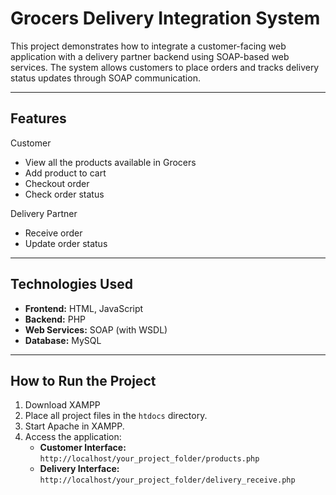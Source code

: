 # Grocers Delivery Integration System

This project demonstrates how to integrate a customer-facing web application with a delivery partner backend using SOAP-based web services. The system allows customers to place orders and tracks delivery status updates through SOAP communication.

---

## Features

Customer
  - View all the products available in Grocers
  - Add product to cart
  - Checkout order
  - Check order status

Delivery Partner
- Receive order
- Update order status

---

## Technologies Used

- **Frontend:** HTML, JavaScript
- **Backend:** PHP
- **Web Services:** SOAP (with WSDL)
- **Database:** MySQL

---

## How to Run the Project

1. Download XAMPP
2. Place all project files in the `htdocs` directory.
3. Start Apache in XAMPP.
4. Access the application:
   - **Customer Interface:** `http://localhost/your_project_folder/products.php`
   - **Delivery Interface:** `http://localhost/your_project_folder/delivery_receive.php`

